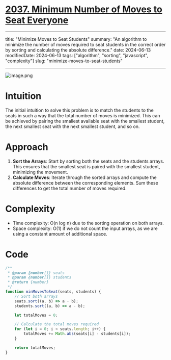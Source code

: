 # [2037. Minimum Number of Moves to Seat Everyone](https://leetcode.com/problems/minimum-number-of-moves-to-seat-everyone)

---
title: "Minimize Moves to Seat Students"
summary: "An algorithm to minimize the number of moves required to seat students in the correct order by sorting and calculating the absolute difference."
date: 2024-06-13
modifiedDate: 2024-06-13
tags: ["algorithm", "sorting", "javascript", "complexity"]
slug: "minimize-moves-to-seat-students"

---

![image.png](https://assets.leetcode.com/users/images/5014e99d-638d-4e12-be8c-859fcc3e8800_1718280552.7824206.png)


# Intuition
The initial intuition to solve this problem is to match the students to the seats in such a way that the total number of moves is minimized. This can be achieved by pairing the smallest available seat with the smallest student, the next smallest seat with the next smallest student, and so on.

# Approach
1. **Sort the Arrays**: Start by sorting both the seats and the students arrays. This ensures that the smallest seat is paired with the smallest student, minimizing the movement.
2. **Calculate Moves**: Iterate through the sorted arrays and compute the absolute difference between the corresponding elements. Sum these differences to get the total number of moves required.

# Complexity
- Time complexity: O(n log n) due to the sorting operation on both arrays.
- Space complexity: O(1) if we do not count the input arrays, as we are using a constant amount of additional space.

# Code
```javascript
/**
 * @param {number[]} seats
 * @param {number[]} students
 * @return {number}
 */
function minMovesToSeat(seats, students) {
    // Sort both arrays
    seats.sort((a, b) => a - b);
    students.sort((a, b) => a - b);

    let totalMoves = 0;

    // Calculate the total moves required
    for (let i = 0; i < seats.length; i++) {
        totalMoves += Math.abs(seats[i] - students[i]);
    }

    return totalMoves;
}

